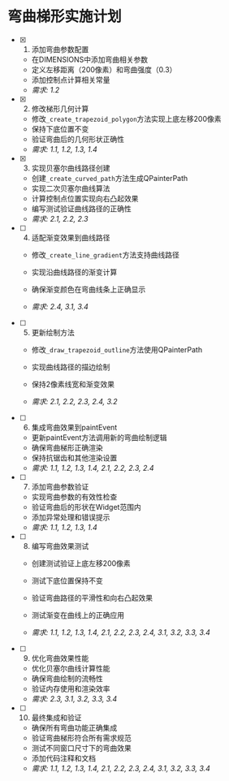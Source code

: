 # 弯曲梯形实施计划

- [x] 1. 添加弯曲参数配置


  - 在DIMENSIONS中添加弯曲相关参数
  - 定义左移距离（200像素）和弯曲强度（0.3）
  - 添加控制点计算相关常量
  - _需求: 1.2_

- [x] 2. 修改梯形几何计算


  - 修改`_create_trapezoid_polygon`方法实现上底左移200像素
  - 保持下底位置不变
  - 验证弯曲后的几何形状正确性
  - _需求: 1.1, 1.2, 1.3, 1.4_

- [x] 3. 实现贝塞尔曲线路径创建


  - 创建`_create_curved_path`方法生成QPainterPath
  - 实现二次贝塞尔曲线算法
  - 计算控制点位置实现向右凸起效果
  - 编写测试验证曲线路径的正确性
  - _需求: 2.1, 2.2, 2.3_



- [ ] 4. 适配渐变效果到曲线路径
  - 修改`_create_line_gradient`方法支持曲线路径
  - 实现沿曲线路径的渐变计算
  - 确保渐变颜色在弯曲线条上正确显示


  - _需求: 2.4, 3.1, 3.4_

- [ ] 5. 更新绘制方法
  - 修改`_draw_trapezoid_outline`方法使用QPainterPath


  - 实现曲线路径的描边绘制
  - 保持2像素线宽和渐变效果
  - _需求: 2.1, 2.2, 2.3, 2.4, 3.2_


- [ ] 6. 集成弯曲效果到paintEvent
  - 更新paintEvent方法调用新的弯曲绘制逻辑
  - 确保弯曲梯形正确渲染
  - 保持抗锯齿和其他渲染设置
  - _需求: 1.1, 1.2, 1.3, 1.4, 2.1, 2.2, 2.3, 2.4_


- [ ] 7. 添加弯曲参数验证
  - 实现弯曲参数的有效性检查
  - 验证弯曲后的形状在Widget范围内
  - 添加异常处理和错误提示
  - _需求: 1.1, 1.2, 1.3, 1.4_


- [ ] 8. 编写弯曲效果测试
  - 创建测试验证上底左移200像素
  - 测试下底位置保持不变
  - 验证弯曲路径的平滑性和向右凸起效果


  - 测试渐变在曲线上的正确应用
  - _需求: 1.1, 1.2, 1.3, 1.4, 2.1, 2.2, 2.3, 2.4, 3.1, 3.2, 3.3, 3.4_

- [ ] 9. 优化弯曲效果性能
  - 优化贝塞尔曲线计算性能
  - 确保弯曲绘制的流畅性
  - 验证内存使用和渲染效率
  - _需求: 2.3, 3.1, 3.2, 3.3, 3.4_

- [ ] 10. 最终集成和验证
  - 确保所有弯曲功能正确集成
  - 验证弯曲梯形符合所有需求规范
  - 测试不同窗口尺寸下的弯曲效果
  - 添加代码注释和文档
  - _需求: 1.1, 1.2, 1.3, 1.4, 2.1, 2.2, 2.3, 2.4, 3.1, 3.2, 3.3, 3.4_